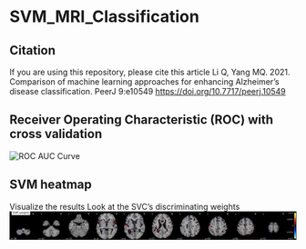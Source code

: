 # SVM_MRI_Classification

## Citation
If you are using this repository, please cite this article
Li Q, Yang MQ. 2021. Comparison of machine learning approaches for enhancing Alzheimer’s disease classification. PeerJ 9:e10549 https://doi.org/10.7717/peerj.10549

## Receiver Operating Characteristic (ROC) with cross validation
![ROC AUC Curve]()


## SVM heatmap
Visualize the results
Look at the SVC’s discriminating weights
![MRI heatmap](plot_dir/figure3.png)
